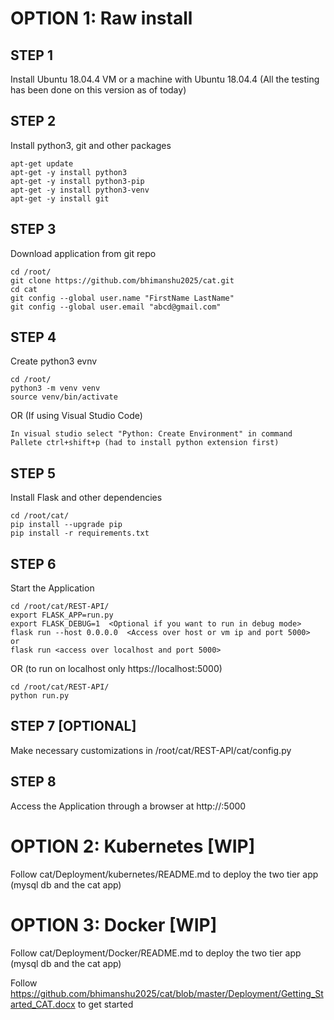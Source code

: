 

# OPTION 1: Raw install 

## STEP 1
Install Ubuntu 18.04.4 VM or a machine with Ubuntu 18.04.4 (All the testing has been done on this version as of today)

## STEP 2
Install python3, git and other packages  
```
apt-get update
apt-get -y install python3
apt-get -y install python3-pip
apt-get -y install python3-venv
apt-get -y install git
```

## STEP 3
Download application from git repo 
```
cd /root/
git clone https://github.com/bhimanshu2025/cat.git
cd cat
git config --global user.name "FirstName LastName"
git config --global user.email "abcd@gmail.com"
```

## STEP 4
Create python3 evnv
```
cd /root/
python3 -m venv venv
source venv/bin/activate
```
OR (If using Visual Studio Code)
```
In visual studio select "Python: Create Environment" in command Pallete ctrl+shift+p (had to install python extension first)
```

## STEP 5
Install Flask and other dependencies <These packages get installed when creating venv if using python extension in visual studio>
```
cd /root/cat/
pip install --upgrade pip
pip install -r requirements.txt
```

## STEP 6
Start the Application
```
cd /root/cat/REST-API/
export FLASK_APP=run.py
export FLASK_DEBUG=1  <Optional if you want to run in debug mode>
flask run --host 0.0.0.0  <Access over host or vm ip and port 5000>
or 
flask run <access over localhost and port 5000>
```
OR (to run on localhost only https://localhost:5000)
```
cd /root/cat/REST-API/
python run.py
```

## STEP 7  [OPTIONAL]
Make necessary customizations in /root/cat/REST-API/cat/config.py

## STEP 8
Access the Application through a browser at http://<server IP>:5000

# OPTION 2: Kubernetes [WIP]
Follow cat/Deployment/kubernetes/README.md to deploy the two tier app (mysql db and the cat app)

# OPTION 3: Docker [WIP]
Follow cat/Deployment/Docker/README.md to deploy the two tier app (mysql db and the cat app)

Follow https://github.com/bhimanshu2025/cat/blob/master/Deployment/Getting_Started_CAT.docx to get started
